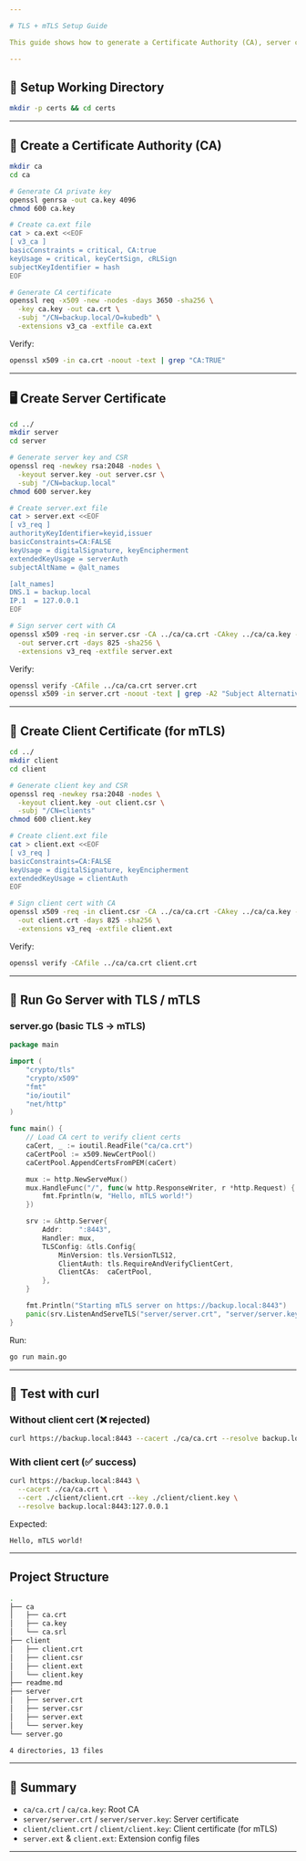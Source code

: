 ```yaml
---

# TLS + mTLS Setup Guide

This guide shows how to generate a Certificate Authority (CA), server certificate, and client certificate for testing TLS and mutual TLS (mTLS) with a Go server.

---
```


## 📂 Setup Working Directory

```bash
mkdir -p certs && cd certs
```

---

## 🔑 Create a Certificate Authority (CA)

```bash
mkdir ca
cd ca

# Generate CA private key
openssl genrsa -out ca.key 4096
chmod 600 ca.key

# Create ca.ext file
cat > ca.ext <<EOF
[ v3_ca ]
basicConstraints = critical, CA:true
keyUsage = critical, keyCertSign, cRLSign
subjectKeyIdentifier = hash
EOF

# Generate CA certificate
openssl req -x509 -new -nodes -days 3650 -sha256 \
  -key ca.key -out ca.crt \
  -subj "/CN=backup.local/O=kubedb" \
  -extensions v3_ca -extfile ca.ext
```

Verify:

```bash
openssl x509 -in ca.crt -noout -text | grep "CA:TRUE"
```

---

## 🖥️ Create Server Certificate

```bash
cd ../
mkdir server
cd server

# Generate server key and CSR
openssl req -newkey rsa:2048 -nodes \
  -keyout server.key -out server.csr \
  -subj "/CN=backup.local"
chmod 600 server.key

# Create server.ext file
cat > server.ext <<EOF
[ v3_req ]
authorityKeyIdentifier=keyid,issuer
basicConstraints=CA:FALSE
keyUsage = digitalSignature, keyEncipherment
extendedKeyUsage = serverAuth
subjectAltName = @alt_names

[alt_names]
DNS.1 = backup.local
IP.1  = 127.0.0.1
EOF

# Sign server cert with CA
openssl x509 -req -in server.csr -CA ../ca/ca.crt -CAkey ../ca/ca.key -CAcreateserial \
  -out server.crt -days 825 -sha256 \
  -extensions v3_req -extfile server.ext
```

Verify:

```bash
openssl verify -CAfile ../ca/ca.crt server.crt
openssl x509 -in server.crt -noout -text | grep -A2 "Subject Alternative Name"
```

---

## 👤 Create Client Certificate (for mTLS)

```bash
cd ../
mkdir client
cd client

# Generate client key and CSR
openssl req -newkey rsa:2048 -nodes \
  -keyout client.key -out client.csr \
  -subj "/CN=clients"
chmod 600 client.key

# Create client.ext file
cat > client.ext <<EOF
[ v3_req ]
basicConstraints=CA:FALSE
keyUsage = digitalSignature, keyEncipherment
extendedKeyUsage = clientAuth
EOF

# Sign client cert with CA
openssl x509 -req -in client.csr -CA ../ca/ca.crt -CAkey ../ca/ca.key -CAcreateserial \
  -out client.crt -days 825 -sha256 \
  -extensions v3_req -extfile client.ext
```

Verify:

```bash
openssl verify -CAfile ../ca/ca.crt client.crt
```

---

## 🚀 Run Go Server with TLS / mTLS

### server.go (basic TLS → mTLS)

```go
package main

import (
    "crypto/tls"
    "crypto/x509"
    "fmt"
    "io/ioutil"
    "net/http"
)

func main() {
    // Load CA cert to verify client certs
    caCert, _ := ioutil.ReadFile("ca/ca.crt")
    caCertPool := x509.NewCertPool()
    caCertPool.AppendCertsFromPEM(caCert)

    mux := http.NewServeMux()
    mux.HandleFunc("/", func(w http.ResponseWriter, r *http.Request) {
        fmt.Fprintln(w, "Hello, mTLS world!")
    })

    srv := &http.Server{
        Addr:    ":8443",
        Handler: mux,
        TLSConfig: &tls.Config{
            MinVersion: tls.VersionTLS12,
            ClientAuth: tls.RequireAndVerifyClientCert,
            ClientCAs:  caCertPool,
        },
    }

    fmt.Println("Starting mTLS server on https://backup.local:8443")
    panic(srv.ListenAndServeTLS("server/server.crt", "server/server.key"))
}
```

Run:

```bash
go run main.go
```

---

## 🧪 Test with curl

### Without client cert (❌ rejected)

```bash
curl https://backup.local:8443 --cacert ./ca/ca.crt --resolve backup.local:8443:127.0.0.1
```

### With client cert (✅ success)

```bash
curl https://backup.local:8443 \
  --cacert ./ca/ca.crt \
  --cert ./client/client.crt --key ./client/client.key \
  --resolve backup.local:8443:127.0.0.1
```

Expected:

```
Hello, mTLS world!
```

---

## Project Structure

```bash
.
├── ca
│   ├── ca.crt
│   ├── ca.key
│   └── ca.srl
├── client
│   ├── client.crt
│   ├── client.csr
│   ├── client.ext
│   └── client.key
├── readme.md
├── server
│   ├── server.crt
│   ├── server.csr
│   ├── server.ext
│   └── server.key
└── server.go

4 directories, 13 files
```

---

## 📝 Summary

* `ca/ca.crt` / `ca/ca.key`: Root CA
* `server/server.crt` / `server/server.key`: Server certificate
* `client/client.crt` / `client/client.key`: Client certificate (for mTLS)
* `server.ext` & `client.ext`: Extension config files

---


